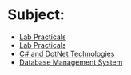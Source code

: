 # Subject:
- [Lab Practicals](cs/lab/index.md)
- [Lab Practicals](dbms/lab/index.md)
- [C# and DotNet Technologies](cs/lab/index.md)
- [Database Management System](dbms/lab/index.md)
